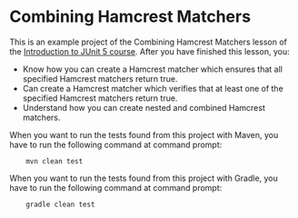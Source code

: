 # Combining Hamcrest Matchers

This is an example project of the Combining Hamcrest Matchers lesson of the
[Introduction to JUnit 5 course](https://www.cleantestautomation.com/get-started-with-junit-5/). 
After you have finished this lesson, you: 

* Know how you can create a Hamcrest matcher which ensures that all specified Hamcrest matchers return true.
* Can create a Hamcrest matcher which verifies that at least one of the specified Hamcrest matchers return true.
* Understand how you can create nested and combined Hamcrest matchers.

When you want to run the tests found from this project with Maven, you have to run the
following command at command prompt:

        mvn clean test

When you want to run the tests found from this project with Gradle, you have to run the
following command at command prompt: 

        gradle clean test

